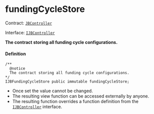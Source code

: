 # fundingCycleStore

Contract: [`JBController`](/docs/dev/v2/contracts/jbdirectory/README.md)​‌

Interface: [`IJBController`](/docs/dev/v2/interfaces/ijbcontroller.md)

**The contract storing all funding cycle configurations.**

#### Definition

```
/**
  @notice
  The contract storing all funding cycle configurations.
*/
IJBFundingCycleStore public immutable fundingCycleStore;
```

* Once set the value cannot be changed.
* The resulting view function can be accessed externally by anyone.
* The resulting function overrides a function definition from the [`IJBController`](/docs/dev/v2/interfaces/ijbcontroller.md) interface.
